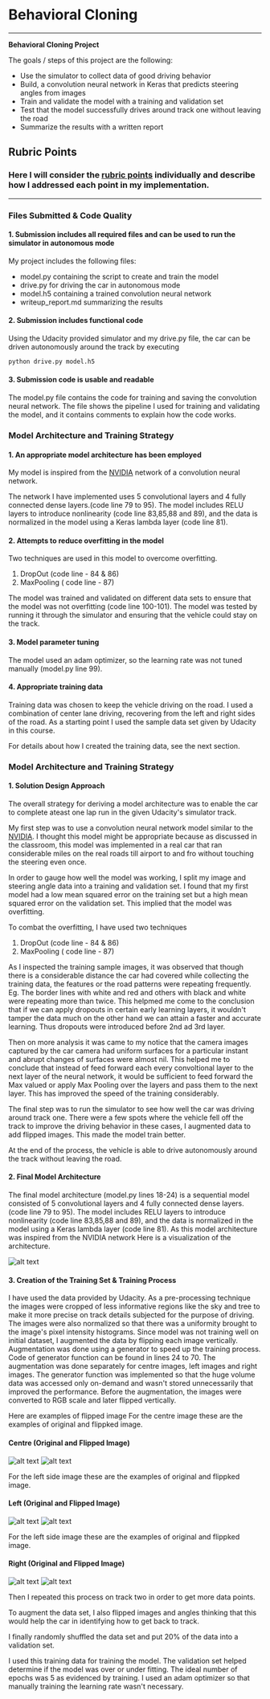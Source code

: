 # **Behavioral Cloning** 
---

**Behavioral Cloning Project**

The goals / steps of this project are the following:
* Use the simulator to collect data of good driving behavior
* Build, a convolution neural network in Keras that predicts steering angles from images
* Train and validate the model with a training and validation set
* Test that the model successfully drives around track one without leaving the road
* Summarize the results with a written report


[//]: # (Image References)

[image1]: ./examples/centered_image.jpg "Center Image"
[image2]: ./examples/centered_image_flip.jpg "Flipped Center Image"
[image3]: ./examples/leftside_image.jpg "Left Side Image"
[image4]: ./examples/leftside_image_flip.jpg "Flipped Left Side Image "
[image5]: ./examples/rightside_image.jpg "Right Side Image"
[image6]: ./examples/rightside_image_flip.jpg "Flipped Right Side Image"
[image7]: ./examples/cnn-architecture-624x890.jpg "NVIDIA Network Architecture"
## Rubric Points
### Here I will consider the [rubric points](https://review.udacity.com/#!/rubrics/432/view) individually and describe how I addressed each point in my implementation.  

---
### Files Submitted & Code Quality

#### 1. Submission includes all required files and can be used to run the simulator in autonomous mode

My project includes the following files:
* model.py containing the script to create and train the model
* drive.py for driving the car in autonomous mode
* model.h5 containing a trained convolution neural network 
* writeup_report.md summarizing the results

#### 2. Submission includes functional code
Using the Udacity provided simulator and my drive.py file, the car can be driven autonomously around the track by executing 
```sh
python drive.py model.h5
```

#### 3. Submission code is usable and readable

The model.py file contains the code for training and saving the convolution neural network. The file shows the pipeline I used for training and validating the model, and it contains comments to explain how the code works.

### Model Architecture and Training Strategy

#### 1. An appropriate model architecture has been employed

My model is inspired from the [NVIDIA](https://devblogs.nvidia.com/deep-learning-self-driving-cars/) network of a convolution neural network. 

The network I have implemented uses 5 convolutional layers and 4 fully connected dense layers.(code line 79 to 95).
The model includes RELU layers to introduce nonlinearity (code line 83,85,88 and 89), and the data is normalized in the model using a Keras lambda layer (code line 81). 

#### 2. Attempts to reduce overfitting in the model

Two techniques are used in this model to overcome overfitting.
1. DropOut (code line - 84 & 86)
2. MaxPooling ( code line - 87)

The model was trained and validated on different data sets to ensure that the model was not overfitting (code line 100-101). The model was tested by running it through the simulator and ensuring that the vehicle could stay on the track.

#### 3. Model parameter tuning

The model used an adam optimizer, so the learning rate was not tuned manually (model.py line 99).

#### 4. Appropriate training data

Training data was chosen to keep the vehicle driving on the road. I used a combination of center lane driving, recovering from the left and right sides of the road. As a starting point I used the sample data set given by Udacity in this course.

For details about how I created the training data, see the next section. 

### Model Architecture and Training Strategy

#### 1. Solution Design Approach

The overall strategy for deriving a model architecture was to enable the car to complete ateast one lap run in the given Udacity's simulator track.

My first step was to use a convolution neural network model similar to the [NVIDIA](https://devblogs.nvidia.com/deep-learning-self-driving-cars/). I thought this model might be appropriate because as discussed in the classroom, this model was implemented in a real car that ran considerable miles on the real roads till airport to and fro without touching the steering even once.

In order to gauge how well the model was working, I split my image and steering angle data into a training and validation set. I found that my first model had a low mean squared error on the training set but a high mean squared error on the validation set. This implied that the model was overfitting. 

To combat the overfitting, I have used two techniques
1. DropOut (code line - 84 & 86)
2. MaxPooling ( code line - 87)

As I inspected the training sample images, it was observed that though there is a considerable distance the car had covered while collecting the training data, the features or the road patterns were repeating frequently. Eg. The border lines with white and red and others with black and white were repeating more than twice. This helpmed me come to the conclusion that if we can apply dropouts in certain early learning layers, it wouldn't tamper the data much on the other hand we can attain a faster and accurate learning. Thus dropouts were introduced before 2nd ad 3rd layer.

Then on more analysis it was came to my notice that the camera images captured by the car camera had uniform surfaces for a particular instant and abrupt changes of surfaces were almost nil. This helped me to conclude that instead of feed forward each every convoltional layer to the next layer of the neural network, it would be sufficient to feed forward the Max valued or apply Max Pooling over the layers and pass them to the next layer. This has improved the speed of the training considerably.

The final step was to run the simulator to see how well the car was driving around track one. There were a few spots where the vehicle fell off the track to improve the driving behavior in these cases, I augmented data to add flipped images. This made the model train better.

At the end of the process, the vehicle is able to drive autonomously around the track without leaving the road.

#### 2. Final Model Architecture

The final model architecture (model.py lines 18-24) is a sequential model consisted of 5 convolutional layers and 4 fully connected dense layers.(code line 79 to 95).
The model includes RELU layers to introduce nonlinearity (code line 83,85,88 and 89), and the data is normalized in the model using a Keras lambda layer (code line 81). 
As this model architecture was inspired from the NVIDIA network
Here is a visualization of the architecture.

![alt text][image7]

#### 3. Creation of the Training Set & Training Process
I have used the data provided by Udacity. As a pre-processing technique the images were cropped of less informative regions like the sky and tree to make it more precise on track details subjected for the purpose of driving. The images were also normalized so that there was a uniformity brought to the image's pixel intensity histograms.
Since model was not training well on initial dataset, I augmented the data by flipping each image vertically. Augmentation was done using a generator to speed up the training process. Code of generator function can be found in lines 24 to 70. The augmentation was done separately for centre images, left images and right images. The generator function was implemented so that the huge volume data was accessed only on-demand and wasn't stored unnecessarily that improved the performance. Before the augmentation, the images were converted to RGB scale and later flipped vertically. 

Here are examples of flipped image
For the centre image these are the examples of original and flippked image.
#### Centre (Original and Flipped Image)
![alt text][image1] ![alt text][image2]

For the left side image these are the examples of original and flippked image.
#### Left (Original and Flipped Image)

![alt text][image3] ![alt text][image4]

For the left side image these are the examples of original and flippked image.
#### Right (Original and Flipped Image)

![alt text][image5] ![alt text][image6]

Then I repeated this process on track two in order to get more data points.

To augment the data set, I also flipped images and angles thinking that this would help the car in identifying how to get back to track.

I finally randomly shuffled the data set and put 20% of the data into a validation set. 

I used this training data for training the model. The validation set helped determine if the model was over or under fitting. The ideal number of epochs was 5 as evidenced by training. I used an adam optimizer so that manually training the learning rate wasn't necessary.

